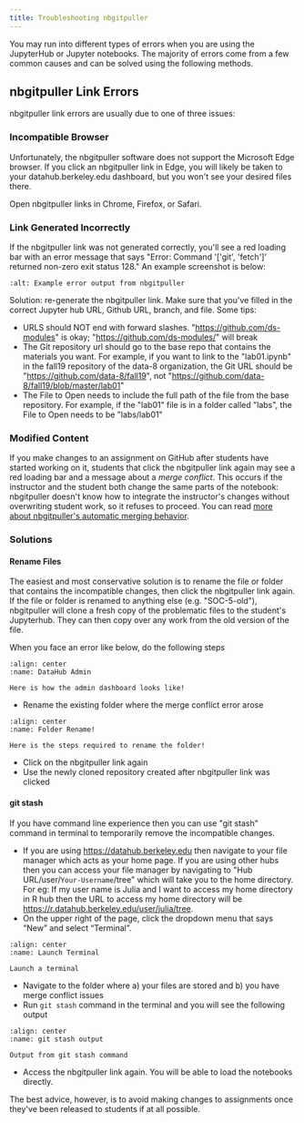 ```yaml
---
title: Troubleshooting nbgitpuller
---
```


You may run into different types of errors when you are using the JupyterHub or Jupyter notebooks. The majority of errors come from a few common causes and can be solved using the following methods.

## nbgitpuller Link Errors

nbgitpuller link errors are usually due to one of three issues:

### Incompatible Browser

Unfortunately, the nbgitpuller software does not support the Microsoft Edge browser. If you click an nbgitpuller link in Edge, you will likely be taken to your datahub.berkeley.edu dashboard, but you won't see your desired files there. 

Open nbgitpuller links in Chrome, Firefox, or Safari.

### Link Generated Incorrectly

If the nbgitpuller link was not generated correctly, you'll see a red loading bar with an error message that says "Error: Command '['git', 'fetch']' returned non-zero exit status 128." An example screenshot is below:

```{image} ../../assets/broken-nbgitpuller-link.png
:alt: Example error output from nbgitpuller

```

Solution: re-generate the nbgitpuller link. Make sure that you've filled in the correct Jupyter hub URL, Github URL, branch, and file. Some tips:
* URLS should NOT end with forward slashes. "https://github.com/ds-modules" is okay; "https://github.com/ds-modules/" will break
* The Git repository url should go to the base repo that contains the materials you want. For example, if you want to link to the "lab01.ipynb" in the fall19 repository of the data-8 organization, the Git URL should be "https://github.com/data-8/fall19", not "https://github.com/data-8/fall19/blob/master/lab01"
* The File to Open needs to include the full path of the file from the base repository. For example, if the "lab01" file is in a folder called "labs", the File to Open needs to be "labs/lab01"

### Modified Content

If you make changes to an assignment on GitHub after students have started working on it, students that click the nbgitpuller link again may see a red loading bar and a message about a *merge conflict*. This occurs if the instructor and the student both change the same parts of the notebook: nbgitpuller doesn't know how to integrate the instructor's changes without overwriting student work, so it refuses to proceed. You can read [more about nbgitpuller's automatic merging behavior](https://jupyterhub.github.io/nbgitpuller/topic/automatic-merging.html).

### Solutions

#### Rename Files

The easiest and most conservative solution is to rename the file or folder that contains the incompatible changes, then click the nbgitpuller link again. If the file or folder is renamed to anything else (e.g. "SOC-5-old"), nbgitpuller will clone a fresh copy of the problematic files to the student's Jupyterhub. They can then copy over any work from the old version of the file.

When you face an error like below, do the following steps
```{figure} ../../images/mergeconflict.png
:align: center
:name: DataHub Admin

Here is how the admin dashboard looks like!
```

- Rename the existing folder where the merge conflict error arose
```{figure} ../../images/tshoot.PNG
:align: center
:name: Folder Rename!

Here is the steps required to rename the folder!
```
- Click on the nbgitpuller link again
- Use the newly cloned repository created after nbgitpuller link was clicked

#### git stash

If you have command line experience then you can use "git stash" command in terminal to temporarily remove the incompatible changes.
 
- If you are using https://datahub.berkeley.edu then navigate to your file manager which acts as your home page. If you are using other hubs then you can access your file manager by navigating to "Hub URL/user/`Your-Username`/tree" which will take you to the home directory. For eg: If my user name is Julia and I want to access my home directory in R hub then the URL to access my home directory will be https://r.datahub.berkeley.edu/user/julia/tree.
- On the upper right of the page, click the dropdown menu that says “New” and select “Terminal”.

```{figure} ../../assets/terminal.png
:align: center
:name: Launch Terminal

Launch a terminal
```

- Navigate to the folder where a) your files are stored and b) you have merge conflict issues
- Run `git stash` command in the terminal and you will see the following output

```{figure} ../../assets/gitstash_output.png
:align: center
:name: git stash output

Output from git stash command
```
- Access the nbgitpuller link again. You will be able to load the notebooks directly.

The best advice, however, is to avoid making changes to assignments once they've been released to students if at all possible.
